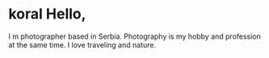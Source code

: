 # koral Hello,

I m photographer based in Serbia. Photography is my hobby and profession at the same time.
I love traveling and nature.
